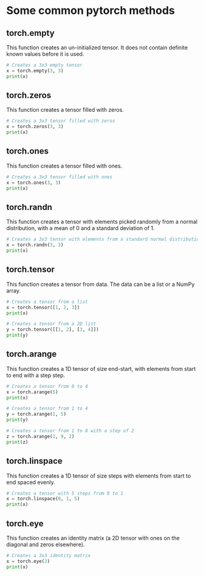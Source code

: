# Some common pytorch methods

## torch.empty
This function creates an un-initialized tensor. It does not contain definite known values before it is used.

```python
# Creates a 3x3 empty tensor
x = torch.empty(3, 3)
print(x)
```

## torch.zeros
This function creates a tensor filled with zeros.

```python
# Creates a 3x3 tensor filled with zeros
x = torch.zeros(3, 3)
print(x)
```
## torch.ones
This function creates a tensor filled with ones.

```python
# Creates a 3x3 tensor filled with ones
x = torch.ones(3, 3)
print(x)
```
## torch.randn
This function creates a tensor with elements picked randomly from a normal distribution, with a mean of 0 and a standard deviation of 1.

```python
# Creates a 3x3 tensor with elements from a standard normal distribution
x = torch.randn(3, 3)
print(x)
```

## torch.tensor
This function creates a tensor from data. The data can be a list or a NumPy array.

```python
# Creates a tensor from a list
x = torch.tensor([1, 2, 3])
print(x)

# Creates a tensor from a 2D list
y = torch.tensor([[1, 2], [3, 4]])
print(y)
```

## torch.arange
This function creates a 1D tensor of size end-start, with elements from start to end with a step step.

```python
# Creates a tensor from 0 to 4
x = torch.arange(5)
print(x)

# Creates a tensor from 1 to 4
y = torch.arange(1, 5)
print(y)

# Creates a tensor from 1 to 8 with a step of 2
z = torch.arange(1, 9, 2)
print(z)
```
## torch.linspace
This function creates a 1D tensor of size steps with elements from start to end spaced evenly.

```python
# Creates a tensor with 5 steps from 0 to 1
x = torch.linspace(0, 1, 5)
print(x)
```
## torch.eye
This function creates an identity matrix (a 2D tensor with ones on the diagonal and zeros elsewhere).

```python
# Creates a 3x3 identity matrix
x = torch.eye(3)
print(x)
```
